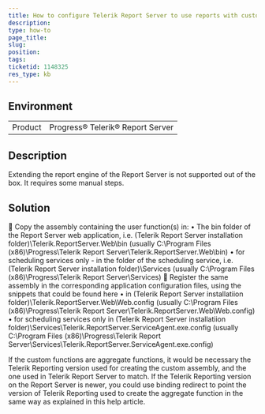 ```yaml
---
title: How to configure Telerik Report Server to use reports with custom functions
description: 
type: how-to
page_title: 
slug: 
position: 
tags: 
ticketid: 1148325
res_type: kb
---
```


## Environment
<table>
	<tr>
		<td>Product</td>
		<td>Progress® Telerik® Report Server</td>
	</tr>
</table>


## Description
Extending the report engine of the Report Server is not supported out of the box. It requires some manual steps.

## Solution

	Copy the assembly containing the user function(s) in:
•	The bin folder of the Report Server web application, i.e. (Telerik Report Server installation folder)\Telerik.ReportServer.Web\bin (usually C:\Program Files (x86)\Progress\Telerik Report Server\Telerik.ReportServer.Web\bin)
•	for scheduling services only - in the folder of the scheduling service, i.e. (Telerik Report Server installation folder)\Services (usually C:\Program Files (x86)\Progress\Telerik Report Server\Services)
	Register the same assembly in the corresponding application configuration files, using the snippets that could be found here
•	in (Telerik Report Server installatiion folder)\Telerik.ReportServer.Web\Web.config (usually C:\Program Files (x86)\Progress\Telerik Report Server\Telerik.ReportServer.Web\Web.config)
•	for scheduling services only in (Telerik Report Server installatiion folder)\Services\Telerik.ReportServer.ServiceAgent.exe.config (usually C:\Program Files (x86)\Progress\Telerik Report Server\Services\Telerik.ReportServer.ServiceAgent.exe.config)

If the custom functions are aggregate functions, it would be necessary the Telerik Reporting version used for creating the custom assembly, and the one used in Telerik Report Server to match. If the Telerik Reporting version on the Report Server is newer, you could use binding redirect to point the version of Telerik Reporting used to create the aggregate function in the same way as explained in this help article.

